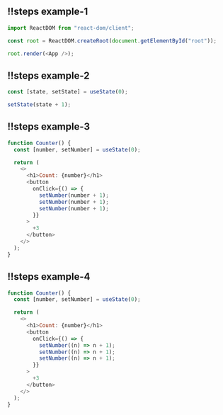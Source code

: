 ## !!steps example-1

```js ! example-1
import ReactDOM from "react-dom/client";

const root = ReactDOM.createRoot(document.getElementById("root"));

root.render(<App />);
```

## !!steps example-2

```js ! example-1
const [state, setState] = useState(0);

setState(state + 1);
```

## !!steps example-3

```js ! example-1
function Counter() {
  const [number, setNumber] = useState(0);

  return (
    <>
      <h1>Count: {number}</h1>
      <button
        onClick={() => {
          setNumber(number + 1);
          setNumber(number + 1);
          setNumber(number + 1);
        }}
      >
        +3
      </button>
    </>
  );
}
```

## !!steps example-4

```js ! example-1
function Counter() {
  const [number, setNumber] = useState(0);

  return (
    <>
      <h1>Count: {number}</h1>
      <button
        onClick={() => {
          setNumber((n) => n + 1);
          setNumber((n) => n + 1);
          setNumber((n) => n + 1);
        }}
      >
        +3
      </button>
    </>
  );
}
```
